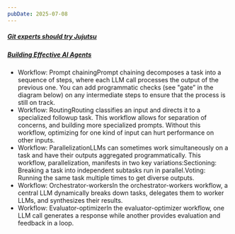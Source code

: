 ```yaml
---
pubDate: 2025-07-08
---
```


##### [Git experts should try Jujutsu](https://pksunkara.com/thoughts/git-experts-should-try-jujutsu/)
##### [Building Effective AI Agents](https://www.anthropic.com/engineering/building-effective-agents)

- Workflow: Prompt chainingPrompt chaining decomposes a task into a sequence of steps, where each LLM call processes the output of the previous one. You can add programmatic checks (see "gate” in the diagram below) on any intermediate steps to ensure that the process is still on track.
- Workflow: RoutingRouting classifies an input and directs it to a specialized followup task. This workflow allows for separation of concerns, and building more specialized prompts. Without this workflow, optimizing for one kind of input can hurt performance on other inputs.
- Workflow: ParallelizationLLMs can sometimes work simultaneously on a task and have their outputs aggregated programmatically. This workflow, parallelization, manifests in two key variations:Sectioning: Breaking a task into independent subtasks run in parallel.Voting: Running the same task multiple times to get diverse outputs.
- Workflow: Orchestrator-workersIn the orchestrator-workers workflow, a central LLM dynamically breaks down tasks, delegates them to worker LLMs, and synthesizes their results.
- Workflow: Evaluator-optimizerIn the evaluator-optimizer workflow, one LLM call generates a response while another provides evaluation and feedback in a loop.
